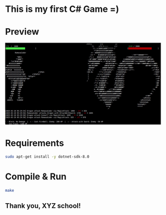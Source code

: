 # This is my first C# Game =)

# Preview
![Preview](https://github.com/makhnanov/c-sharp-first-game/blob/main/preview.jpg?raw=true)

# Requirements
```bash
sudo apt-get install -y dotnet-sdk-8.0
```

# Compile & Run
```bash
make
```

## Thank you, XYZ school! 
